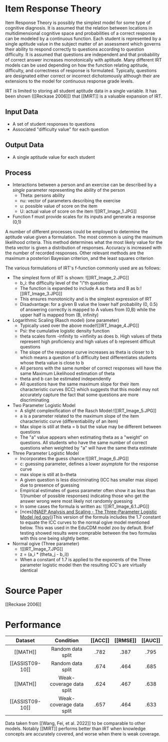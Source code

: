 # Item Response Theory
Item Response Theory is possibly the simplest model for some type of cognitive diagnosis. It is assumed that the relation between locations in multidimensional cognitive space and probabilities of a correct response can be modeled by a continuous function. Each student is represented by a single aptitude value in the subject matter of an assessment which governs their ability to respond correctly to questions according to question difficulty. It is assumed that questions are independent and that probability of correct answer increases monotonically with aptitude. Many different IRT models can be used depending on how the function relating aptitude, difficulty, and correctness of response is formulated. Typically, questions are designated either correct or incorrect dichotomously although their are extensions to the model for continuous response grade levels. 

IRT is limited to storing all student aptitude data in a single variable. It has been shown ([[Reckase 2006]]) that [[MIRT]] is a valuable expansion of IRT.
## Input Data
- A set of student responses to questions
- Associated "difficulty value" for each question 
## Output Data
- A single aptitude value for each student
## Process
- Interactions between a person and an exercise can be described by a *single* parameter representing the ability of the person
	- Theta: persons ability
	- nu: vector of parameters describing the exercise
	- u: possible value of score on the item
	- U: actual value of score on the item
![[IRT_Image_1.JPG]]
- Function f must provide scales for its inputs and generate a response (0,1)

A number of different processes could be employed to determine the aptitude value given a formulation. The most common is using the maximum likelihood criteria. This method determines what the most likely value for the theta vector is given a distribution of responses. Accuracy is increased with the number of recorded responses. Other relevant methods are the maximum a posteriori Bayesian criterion, and the least squares criterion

The various formulations of IRT's f-function commonly used are as follows:
- The simplest form of IRT is shown: ![[IRT_Image_2.JPG]]
	- b_i: the difficulty level of the "i"th question
	- The function is expanded to include A as theta and B as b:![[IRT_Image_3.JPG]]
	- This ensures monotonicity and is the simplest expression of IRT
	- Disadvantage: for a given B value the lower half probability (0, 0.5) of answering correctly is mapped to A values from (0,B) while the upper half is mapped from (B, infinity)
- Logarithmic Scaling (Rasch model) (one parameter)
	- Typically used over the above model![[IRT_Image_4.JPG]]
	- Psi: the cumulative logistic density function
	- theta scales form -infinity to +infinity as does b. High values of theta represent high proficiency and high values of b represent difficult questions
	- The slope of the response curve increases as theta is closer to b which means a question of b difficulty best differentiates students whose theta value is close to b
	- All persons with the same number of correct responses will have the same Maximum Likelihood estimation of theta
	- theta and b can be estimated independently
	- All questions have the same maximum slope for their item characteristic curves (ICC) which suggests that this model may not accurately capture the fact that some questions are more discriminating
- Two Parameter Logistic Model
	- A slight complexification of the Rasch Model:![[IRT_Image_5.JPG]]
	- a is a parameter related to the maximum slope of the item characteristic curve (differentiability of an item)
	- Max slope is still at theta = b but the value may be different between questions
	- The "a" value appears when estimating theta as a "weight" on questions. All students who have the same number of correct questions when weighted by "a" will have the same theta estimate
- Three Parameter Logistic Model
	- Incorporates the guess chance:![[IRT_Image_6.JPG]]
	- c: guessing parameter, defines a lower asymptote for the response curve
	- max slope is still at b=theta
	- A given question is less discriminating (ICC has smaller max slope) due to presence of guessing
	- Empirical estimates of guess parameter often show it as less than 1/(number of possible responses) indicating those who get the answer wrong were most likely not randomly guessing
	- In some cases the formula is written as: ![[IRT_Image_6.1.JPG]]
	- [nces]([NAEP Analysis and Scaling - The Three-Parameter Logistic Model (ed.gov)](https://nces.ed.gov/nationsreportcard/tdw/analysis/scaling_models_3pl.aspx))This version of the formula includes the 1.7 constant to equate the ICC curves to the normal ogive model mentioned below. This was used in the EduCDM model zoo by default. Brief testing showed results were comprable between the two formulas with this one being slightly better.
- Normal ogive (Three parameter)
	- ![[IRT_Image_7.JPG]]
	- z = (a_i * (theta_j - b_i))
	- When a constant of 1.7 is applied to the exponents of the Three parameter logistic model then the resulting ICC's are virtually identical
# Source Paper
[[Reckase 2006]]

# Performance

|     Dataset     |        Condition         | [[ACC]] | [[RMSE]] | [[AUC]] |
| :-------------: | :----------------------: | :-----: | :------: | :-----: |
|    [[MATH]]     |    Random data split     |  .782   |   .387   |  .795   |
| [[ASSIST09-10]] |    Random data split     |  .674   |   .464   |  .685   |
|    [[MATH]]     | Weak-coverage data split |  .624   |   .467   |  .638   |
| [[ASSIST09-10]] | Weak-coverage data split |  .657   |   .464   |  .633   |
Data taken from [[Wang, Fei, et al. 2022]] to be comparable to other models. Notably [[MIRT]] performs better than IRT when knowledge concepts are accurately covered, and worse when there is weak coverage.